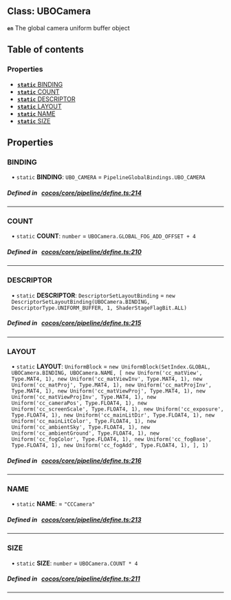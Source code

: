 
## Class: UBOCamera






**`en`** The global camera uniform buffer object


<div class="table-of-content">
<h2>Table of contents</h2>


### Properties

- [ **`static`**  BINDING](#BINDING)
- [ **`static`**  COUNT](#COUNT)
- [ **`static`**  DESCRIPTOR](#DESCRIPTOR)
- [ **`static`**  LAYOUT](#LAYOUT)
- [ **`static`**  NAME](#NAME)
- [ **`static`**  SIZE](#SIZE)
</div>

## Properties


### BINDING
<div style="margin-left: 10px;">




• `static` **BINDING**:
`UBO_CAMERA`  = `PipelineGlobalBindings.UBO_CAMERA`
</div>

##### Defined in &nbsp;   [cocos/core/pipeline/define.ts:214](https://github.com/cocos-creator/engine/blob/c7bf6b8a9/cocos/core/pipeline/define.ts#L214)&nbsp;


___


### COUNT
<div style="margin-left: 10px;">




• `static` **COUNT**:
`number`  = `UBOCamera.GLOBAL_FOG_ADD_OFFSET + 4`
</div>

##### Defined in &nbsp;   [cocos/core/pipeline/define.ts:210](https://github.com/cocos-creator/engine/blob/c7bf6b8a9/cocos/core/pipeline/define.ts#L210)&nbsp;


___


### DESCRIPTOR
<div style="margin-left: 10px;">




• `static` **DESCRIPTOR**:
`DescriptorSetLayoutBinding`  = `new DescriptorSetLayoutBinding(UBOCamera.BINDING, DescriptorType.UNIFORM_BUFFER, 1, ShaderStageFlagBit.ALL)`
</div>

##### Defined in &nbsp;   [cocos/core/pipeline/define.ts:215](https://github.com/cocos-creator/engine/blob/c7bf6b8a9/cocos/core/pipeline/define.ts#L215)&nbsp;


___


### LAYOUT
<div style="margin-left: 10px;">




• `static` **LAYOUT**:
`UniformBlock`  = `new UniformBlock(SetIndex.GLOBAL, UBOCamera.BINDING, UBOCamera.NAME, [
        new Uniform('cc_matView', Type.MAT4, 1),
        new Uniform('cc_matViewInv', Type.MAT4, 1),
        new Uniform('cc_matProj', Type.MAT4, 1),
        new Uniform('cc_matProjInv', Type.MAT4, 1),
        new Uniform('cc_matViewProj', Type.MAT4, 1),
        new Uniform('cc_matViewProjInv', Type.MAT4, 1),
        new Uniform('cc_cameraPos', Type.FLOAT4, 1),
        new Uniform('cc_screenScale', Type.FLOAT4, 1),
        new Uniform('cc_exposure', Type.FLOAT4, 1),
        new Uniform('cc_mainLitDir', Type.FLOAT4, 1),
        new Uniform('cc_mainLitColor', Type.FLOAT4, 1),
        new Uniform('cc_ambientSky', Type.FLOAT4, 1),
        new Uniform('cc_ambientGround', Type.FLOAT4, 1),
        new Uniform('cc_fogColor', Type.FLOAT4, 1),
        new Uniform('cc_fogBase', Type.FLOAT4, 1),
        new Uniform('cc_fogAdd', Type.FLOAT4, 1),
    ], 1)`
</div>

##### Defined in &nbsp;   [cocos/core/pipeline/define.ts:216](https://github.com/cocos-creator/engine/blob/c7bf6b8a9/cocos/core/pipeline/define.ts#L216)&nbsp;


___


### NAME
<div style="margin-left: 10px;">




• `static` **NAME**:
  = `"CCCamera"`
</div>

##### Defined in &nbsp;   [cocos/core/pipeline/define.ts:213](https://github.com/cocos-creator/engine/blob/c7bf6b8a9/cocos/core/pipeline/define.ts#L213)&nbsp;


___


### SIZE
<div style="margin-left: 10px;">




• `static` **SIZE**:
`number`  = `UBOCamera.COUNT * 4`
</div>

##### Defined in &nbsp;   [cocos/core/pipeline/define.ts:211](https://github.com/cocos-creator/engine/blob/c7bf6b8a9/cocos/core/pipeline/define.ts#L211)&nbsp;


___

<!---->



